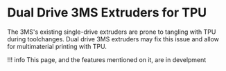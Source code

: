 # Dual Drive 3MS Extruders for TPU

The 3MS's existing single-drive extruders are prone to tangling with TPU during toolchanges. Dual drive 3MS extruders may fix this issue and allow for multimaterial printing with TPU.

!!! info
    This page, and the features mentioned on it, are in develpment